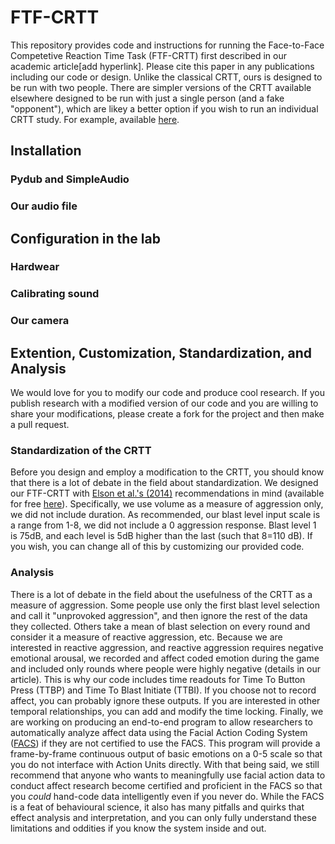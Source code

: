 # FTF-CRTT
This repository provides code and instructions for running the Face-to-Face Competetive Reaction Time Task (FTF-CRTT) first described in our academic article[add hyperlink]. Please cite this paper in any publications including our code or design. Unlike the classical CRTT, ours is designed to be run with two people. There are simpler versions of the CRTT available elsewhere designed to be run with just a single person (and a fake "opponent"), which are likey a better option if you wish to run an individual CRTT study. For example, available [here](https://www.millisecond.com/download/library/competitivereactiontime). 

## Installation
### Pydub and SimpleAudio
### Our audio file

## Configuration in the lab
### Hardwear
### Calibrating sound
### Our camera

## Extention, Customization, Standardization, and Analysis
We would love for you to modify our code and produce cool research. If you publish research with a modified version of our code and you are willing to share your modifications, please create a fork for the project and then make a pull request.

### Standardization of the CRTT
Before you design and employ a modification to the CRTT, you should know that there is a lot of debate in the field about standardization. We designed our FTF-CRTT with [Elson et al.'s (2014)](https://doi.org/10.1037/a0035569) recommendations in mind (available for free [here](https://www.researchgate.net/publication/259845770_Press_CRTT_to_Measure_Aggressive_Behavior_The_Unstandardized_Use_of_the_Competitive_Reaction_Time_Task_in_Aggression_Research)). Specifically, we use volume as a measure of aggression only, we did not include duration. As recommended, our blast level input scale is a range from 1-8, we did not include a 0 aggression response. Blast level 1 is 75dB, and each level is 5dB higher than the last (such that 8=110 dB). If you wish, you can change all of this by customizing our provided code.

### Analysis
There is a lot of debate in the field about the usefulness of the CRTT as a measure of aggression. Some people use only the first blast level selection and call it "unprovoked aggression", and then ignore the rest of the data they collected. Others take a mean of blast selection on every round and consider it a measure of reactive aggression, etc. Because we are interested in reactive aggression, and reactive aggression requires negative emotional arousal, we recorded and affect coded emotion during the game and included only rounds where people were highly negative (details in our article). This is why our code includes time readouts for Time To Button Press (TTBP) and Time To Blast Initiate (TTBI). If you choose not to record affect, you can probably ignore these outputs. If you are interested in other temporal relationships, you can add and modify the time locking. Finally, we are working on producing an end-to-end program to allow researchers to automatically analyze affect data using the Facial Action Coding System ([FACS](https://local.psy.miami.edu/faculty/dmessinger/c_c/rsrcs/rdgs/emot/FACSChapter_SAGEEncyclopedia.pdf)) if they are not certified to use the FACS. This program will provide a frame-by-frame continuous output of basic emotions on a 0-5 scale so that you do not interface with Action Units directly. With that being said, we still recommend that anyone who wants to meaningfully use facial action data to conduct affect research become certified and proficient in the FACS so that you *could* hand-code data intelligently even if you never do. While the FACS is a feat of behavioural science, it also has many pitfalls and quirks that effect analysis and interpretation, and you can only fully understand these limitations and oddities if you know the system inside and out.
